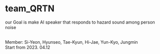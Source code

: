 # team_QRTN
our Goal is make AI speaker that responds to hazard  sound among person noise

<br>Member: Si-Yeon, Hyunseo, Tae-Kyun, Hi-Jae, Yun-Kyo, Jungmin
<br>Start from 2023. 04.12
